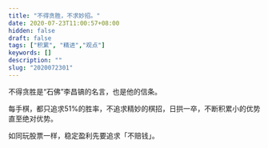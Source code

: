 ```yaml
---
title: "不得贪胜，不求妙招。"
date: 2020-07-23T11:00:57+08:00
hidden: false
draft: false
tags: ["积累", "精进","观点"]
keywords: []
description: ""
slug: "2020072301"
---
```


不得贪胜是“石佛”李昌镐的名言，也是他的信条。

每手棋，都只追求51%的胜率，不追求精妙的棋招，日拱一卒，不断积累小的优势直至绝对优势。

如同玩股票一样，稳定盈利先要追求「不赔钱」。